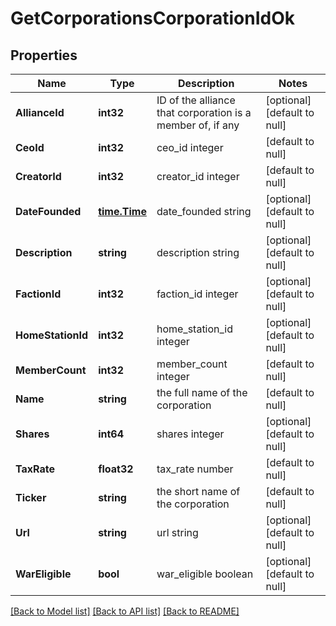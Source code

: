 # GetCorporationsCorporationIdOk

## Properties
Name | Type | Description | Notes
------------ | ------------- | ------------- | -------------
**AllianceId** | **int32** | ID of the alliance that corporation is a member of, if any | [optional] [default to null]
**CeoId** | **int32** | ceo_id integer | [default to null]
**CreatorId** | **int32** | creator_id integer | [default to null]
**DateFounded** | [**time.Time**](time.Time.md) | date_founded string | [optional] [default to null]
**Description** | **string** | description string | [optional] [default to null]
**FactionId** | **int32** | faction_id integer | [optional] [default to null]
**HomeStationId** | **int32** | home_station_id integer | [optional] [default to null]
**MemberCount** | **int32** | member_count integer | [default to null]
**Name** | **string** | the full name of the corporation | [default to null]
**Shares** | **int64** | shares integer | [optional] [default to null]
**TaxRate** | **float32** | tax_rate number | [default to null]
**Ticker** | **string** | the short name of the corporation | [default to null]
**Url** | **string** | url string | [optional] [default to null]
**WarEligible** | **bool** | war_eligible boolean | [optional] [default to null]

[[Back to Model list]](../README.md#documentation-for-models) [[Back to API list]](../README.md#documentation-for-api-endpoints) [[Back to README]](../README.md)

